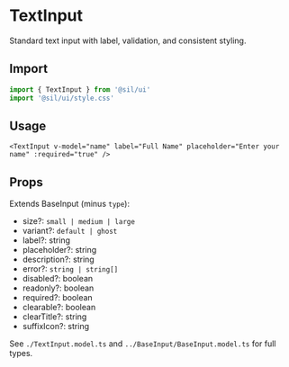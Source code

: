 # TextInput

Standard text input with label, validation, and consistent styling.

## Import

```ts
import { TextInput } from '@sil/ui'
import '@sil/ui/style.css'
```

## Usage

```vue
<TextInput v-model="name" label="Full Name" placeholder="Enter your name" :required="true" />
```

## Props

Extends BaseInput (minus `type`):
- size?: `small | medium | large`
- variant?: `default | ghost`
- label?: string
- placeholder?: string
- description?: string
- error?: `string | string[]`
- disabled?: boolean
- readonly?: boolean
- required?: boolean
- clearable?: boolean
- clearTitle?: string
- suffixIcon?: string

See `./TextInput.model.ts` and `../BaseInput/BaseInput.model.ts` for full types.
